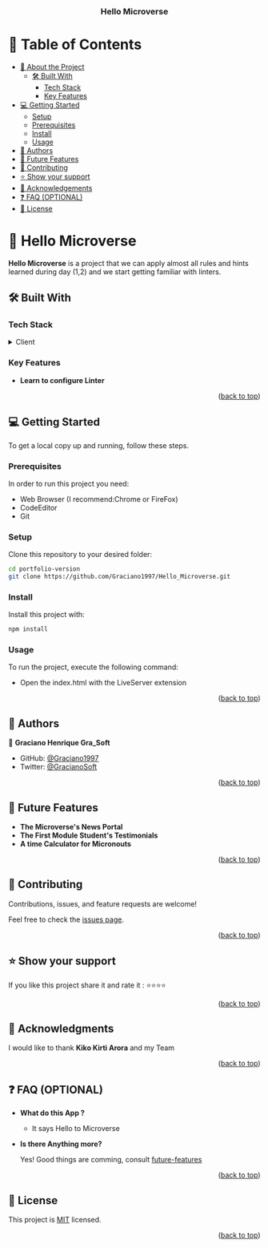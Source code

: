 <a name="readme-top"></a>
<div align="center">
  <br/>

  <h3><b>Hello Microverse</b></h3>

</div>


# 📗 Table of Contents

- [📖 About the Project](#about-project)
  - [🛠 Built With](#built-with)
    - [Tech Stack](#tech-stack)
    - [Key Features](#key-features)
- [💻 Getting Started](#getting-started)
  - [Setup](#setup)
  - [Prerequisites](#prerequisites)
  - [Install](#install)
  - [Usage](#usage)
- [👥 Authors](#authors)
- [🔭 Future Features](#future-features)
- [🤝 Contributing](#contributing)
- [⭐️ Show your support](#support)
- [🙏 Acknowledgements](#acknowledgements)
- [❓ FAQ (OPTIONAL)](#faq)
- [📝 License](#license)

# 📖 Hello Microverse <a name="about-project"></a>

**Hello Microverse** is a project that we can apply almost all rules and hints learned during day (1,2) and we start getting familiar with linters.

## 🛠 Built With <a name="built-with"></a>

### Tech Stack <a name="tech-stack"></a>

<details>
  <summary>Client</summary>
  <ul>
    <li><a href="https://reactjs.org/">Html</a></li>
    <li><a href="https://reactjs.org/">Css</a></li>
  </ul>
</details>



### Key Features <a name="key-features"></a>

- **Learn to configure Linter**


<p align="right">(<a href="#readme-top">back to top</a>)</p>


## 💻 Getting Started <a name="getting-started"></a>


To get a local copy up and running, follow these steps.

### Prerequisites

In order to run this project you need:
- Web Browser (I recommend:Chrome or FireFox)
- CodeEditor
- Git

### Setup

Clone this repository to your desired folder:

  ```sh
  cd portfolio-version
  git clone https://github.com/Graciano1997/Hello_Microverse.git
```
### Install

Install this project with:

  ```sh
  npm install
```
### Usage

To run the project, execute the following command:

- Open the index.html with the LiveServer extension

<p align="right">(<a href="#readme-top">back to top</a>)</p>


## 👥 Authors <a name="authors"></a>


👤 **Graciano Henrique Gra_Soft**

- GitHub: [@Graciano1997](https://github.com/Graciano1997)
- Twitter: [@GracianoSoft](https://twitter.com/GracianoSoft)


<p align="right">(<a href="#readme-top">back to top</a>)</p>


## 🔭 Future Features <a name="future-features"></a>

- **The Microverse's News Portal**
- **The First Module Student's Testimonials**
- **A time Calculator for Micronouts**

<p align="right">(<a href="#readme-top">back to top</a>)</p>


## 🤝 Contributing <a name="contributing"></a>

Contributions, issues, and feature requests are welcome!

Feel free to check the [issues page](../../issues/).

<p align="right">(<a href="#readme-top">back to top</a>)</p>


## ⭐️ Show your support <a name="support"></a>


If you like this project share it and rate it :
⭐️⭐️⭐️⭐️
<p align="right">(<a href="#readme-top">back to top</a>)</p>

## 🙏 Acknowledgments <a name="acknowledgements"></a>

I would like to thank **Kiko Kirti Arora** and my Team 

<p align="right">(<a href="#readme-top">back to top</a>)</p>


## ❓ FAQ (OPTIONAL) <a name="faq"></a>


- **What do this App ?**

  - It says Hello to Microverse

- **Is there Anything more?**

  Yes! Good things are comming,
  consult 
  <a href="#future-features">future-features</a>
  

<p align="right">(<a href="#readme-top">back to top</a>)</p>


## 📝 License <a name="license"></a>
This project is [MIT](./LICENSE) licensed.

<p align="right">(<a href="#readme-top">back to top</a>)</p>
